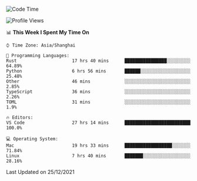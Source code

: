 <!--START_SECTION:waka-->
![Code Time](http://img.shields.io/badge/Code%20Time-854%20hrs%2030%20mins-blue)

![Profile Views](http://img.shields.io/badge/Profile%20Views-1-blue)

📊 **This Week I Spent My Time On** 

```text
⌚︎ Time Zone: Asia/Shanghai

💬 Programming Languages: 
Rust                     17 hrs 40 mins      ████████████████░░░░░░░░░   64.89% 
Python                   6 hrs 56 mins       ██████░░░░░░░░░░░░░░░░░░░   25.48% 
Other                    46 mins             ░░░░░░░░░░░░░░░░░░░░░░░░░   2.85% 
TypeScript               36 mins             ░░░░░░░░░░░░░░░░░░░░░░░░░   2.26% 
TOML                     31 mins             ░░░░░░░░░░░░░░░░░░░░░░░░░   1.9%

🔥 Editors: 
VS Code                  27 hrs 14 mins      █████████████████████████   100.0%

💻 Operating System: 
Mac                      19 hrs 33 mins      ██████████████████░░░░░░░   71.84% 
Linux                    7 hrs 40 mins       ███████░░░░░░░░░░░░░░░░░░   28.16%

```


 Last Updated on 25/12/2021
<!--END_SECTION:waka-->
